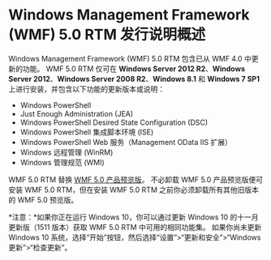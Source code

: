 # Windows Management Framework (WMF) 5.0 RTM 发行说明概述

Windows Management Framework (WMF) 5.0 RTM 包含已从 WMF 4.0 中更新的功能。 WMF 5.0 RTM 仅可在 **Windows Server 2012 R2**、**Windows Server 2012**、**Windows Server 2008 R2**、**Windows 8.1** 和 **Windows 7 SP1** 上进行安装，并包含以下功能的更新版本或说明：

- Windows PowerShell
- Just Enough Administration (JEA)
- Windows PowerShell Desired State Configuration (DSC)
- Windows PowerShell 集成脚本环境 (ISE)
- Windows PowerShell Web 服务（Management OData IIS 扩展） 
- Windows 远程管理 (WinRM)
- Windows 管理规范 (WMI) 

WMF 5.0 RTM 替换 [WMF 5.0 产品预览版](http://blogs.msdn.com/b/powershell/archive/2015/08/31/windows-management-framework-5-0-production-preview-is-now-available.aspx)。 不必卸载 WMF 5.0 产品预览版便可安装 WMF 5.0 RTM，但在安装 WMF 5.0 RTM 之前你必须卸载所有其他旧版本的 WMF 5.0 预览版。

*注意：*如果你正在运行 Windows 10，你可以通过更新 Windows 10 的十一月更新版（1511 版本）获取 WMF 5.0 RTM 中可用的相同功能集。 如果你尚未更新 Windows 10 系统，选择“开始”按钮，然后选择“设置”>“更新和安全”>“Windows 更新”>“检查更新”。 
<!--HONumber=Mar16_HO2-->

